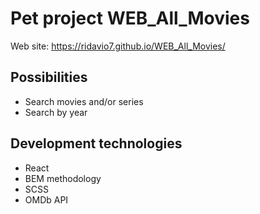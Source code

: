 # Pet project WEB_All_Movies
Web site: https://ridavio7.github.io/WEB_All_Movies/

## Possibilities 

* Search movies and/or series
* Search by year

## Development technologies

* React
* BEM methodology
* SCSS
* OMDb API
